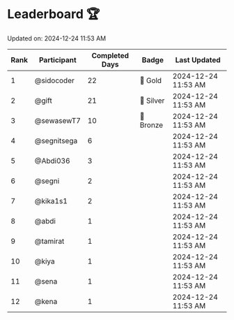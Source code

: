 # Leaderboard 🏆

Updated on: 2024-12-24 11:53 AM

| Rank | Participant       | Completed Days | Badge      | Last Updated         |
|------|-------------------|----------------|------------|----------------------|
| 1    | @sidocoder        | 22             | 🏅 Gold     | 2024-12-24 11:53 AM |
| 2    | @gift             | 21             | 🥈 Silver   | 2024-12-24 11:53 AM |
| 3    | @sewasewT7        | 10             | 🥉 Bronze   | 2024-12-24 11:53 AM |
| 4    | @segnitsega       | 6              |            | 2024-12-24 11:53 AM |
| 5    | @Abdi036          | 3              |            | 2024-12-24 11:53 AM |
| 6    | @segni            | 2              |            | 2024-12-24 11:53 AM |
| 7    | @kika1s1          | 2              |            | 2024-12-24 11:53 AM |
| 8    | @abdi             | 1              |            | 2024-12-24 11:53 AM |
| 9    | @tamirat          | 1              |            | 2024-12-24 11:53 AM |
| 10   | @kiya             | 1              |            | 2024-12-24 11:53 AM |
| 11   | @sena             | 1              |            | 2024-12-24 11:53 AM |
| 12   | @kena             | 1              |            | 2024-12-24 11:53 AM |
